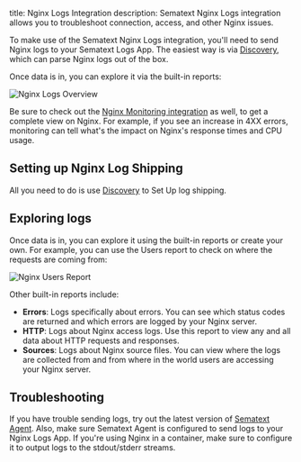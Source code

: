 title: Nginx Logs Integration
description: Sematext Nginx Logs integration allows you to troubleshoot connection, access, and other Nginx issues.

To make use of the Sematext Nginx Logs integration, you'll need to send Nginx logs to your Sematext Logs App. The easiest way is via [Discovery](../logs/discovery/setup), which can parse Nginx logs out of the box.

Once data is in, you can explore it via the built-in reports: 

<img
  class="content-modal-image"
  alt="Nginx Logs Overview"
  src="../../images/logs/nginx-logpack-1.png"
  title="Nginx Logs Overview"
/>

Be sure to check out the [Nginx Monitoring integration](./nginx.md) as well, to get a complete view on Nginx. For example, if you see an increase in 4XX errors, monitoring can tell what's the impact on Nginx's response times and CPU usage.

## Setting up Nginx Log Shipping

All you need to do is use [Discovery](../logs/discovery/setup) to Set Up log shipping.

## Exploring logs

Once data is in, you can explore it using the built-in reports or create your own. For example, you can use the Users report to check on where the requests are coming from:

<img
  class="content-modal-image"
  alt="Nginx Users Report"
  src="../../images/logs/nginx-logpack-2.png"
  title="Nginx Users Report"
/>

Other built-in reports include:

- **Errors**: Logs specifically about errors. You can see which status codes are returned and which errors are logged by your Nginx server.
- **HTTP**: Logs about Nginx access logs. Use this report to view any and all data about HTTP requests and responses.
- **Sources**: Logs about Nginx source files. You can view where the logs are collected from and from where in the world users are accessing your Nginx server.

## Troubleshooting

If you have trouble sending logs, try out the latest version of [Sematext Agent](../agents/sematext-agent/installation/). Also, make sure Sematext Agent is configured to send logs to your Nginx Logs App. If you're using Nginx in a container, make sure to configure it to output logs to the stdout/stderr streams.

